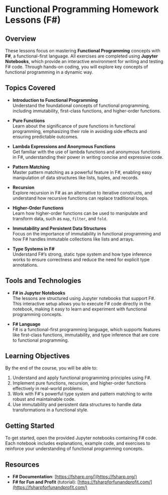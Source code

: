 # Functional Programming Homework Lessons (F#)

## Overview
These lessons focus on mastering **Functional Programming** concepts with **F#**, a functional-first language. All exercises are completed using **Jupyter Notebooks**, which provide an interactive environment for writing and testing F# code. Through hands-on coding, you will explore key concepts of functional programming in a dynamic way.

## Topics Covered
- **Introduction to Functional Programming**  
  Understand the foundational concepts of functional programming, including immutability, first-class functions, and higher-order functions.

- **Pure Functions**  
  Learn about the significance of pure functions in functional programming, emphasizing their role in avoiding side effects and ensuring predictable outcomes.

- **Lambda Expressions and Anonymous Functions**  
  Get familiar with the use of lambda functions and anonymous functions in F#, understanding their power in writing concise and expressive code.

- **Pattern Matching**  
  Master pattern matching as a powerful feature in F#, enabling easy manipulation of data structures like lists, tuples, and records.

- **Recursion**  
  Explore recursion in F# as an alternative to iterative constructs, and understand how recursive functions can replace traditional loops.

- **Higher-Order Functions**  
  Learn how higher-order functions can be used to manipulate and transform data, such as `map`, `filter`, and `fold`.

- **Immutability and Persistent Data Structures**  
  Focus on the importance of immutability in functional programming and how F# handles immutable collections like lists and arrays.

- **Type Systems in F#**  
  Understand F#’s strong, static type system and how type inference works to ensure correctness and reduce the need for explicit type annotations.

## Tools and Technologies
- **F# in Jupyter Notebooks**  
  The lessons are structured using Jupyter notebooks that support F#. This interactive setup allows you to execute F# code directly in the notebook, making it easy to learn and experiment with functional programming concepts.

- **F# Language**  
  F# is a functional-first programming language, which supports features like first-class functions, immutability, and type inference that are core to functional programming.

## Learning Objectives
By the end of the course, you will be able to:
1. Understand and apply functional programming principles using F#.
2. Implement pure functions, recursion, and higher-order functions effectively in real-world problems.
3. Work with F#'s powerful type system and pattern matching to write robust and maintainable code.
4. Use immutability and persistent data structures to handle data transformations in a functional style.

## Getting Started
To get started, open the provided Jupyter notebooks containing F# code. Each notebook includes explanations, example code, and exercises to reinforce your understanding of functional programming concepts.

## Resources
- **F# Documentation**: [https://fsharp.org/](https://fsharp.org/)
- **F# for Fun and Profit** (tutorial): [https://fsharpforfunandprofit.com/](https://fsharpforfunandprofit.com/)
